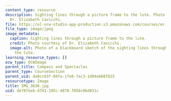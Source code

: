 ```yaml
---
content_type: resource
description: Sighting lines through a picture frame to the lute. Photo courtesy of
  Dr. Elizabeth Cavicchi.
file: https://ol-ocw-studio-app-production.s3.amazonaws.com/courses/ec-050-recreate-experiments-from-history-inform-the-future-from-the-past-galileo-january-iap-2010/de787eebd741195c4878f058c0bd031c_IMG_3636.jpg
file_type: image/jpeg
image_metadata:
  caption: Sighting lines through a picture frame to the lute.
  credit: Photo courtesy of Dr. Elizabeth Cavicchi.
  image-alt: Photo of a blackboard sketch of the sighting lines through a frame to
    the lute.
learning_resource_types: []
ocw_type: OCWImage
parent_title: Compass and Spectacles
parent_type: CourseSection
parent_uid: da8cc63f-04fa-1fe8-7ac3-1d94a668f815
resourcetype: Image
title: IMG_3636.jpg
uid: de787eeb-d741-195c-4878-f058c0bd031c
---
```

